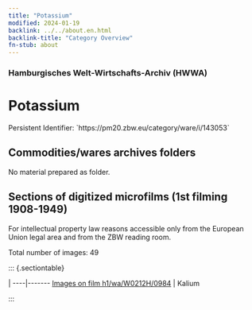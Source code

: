 ```yaml
---
title: "Potassium"
modified: 2024-01-19
backlink: ../../about.en.html
backlink-title: "Category Overview"
fn-stub: about
---
```


### Hamburgisches Welt-Wirtschafts-Archiv (HWWA)

# Potassium

<div class="hint">Persistent Identifier: `https://pm20.zbw.eu/category/ware/i/143053`</div>







## Commodities/wares archives folders





No material prepared as folder.



<a id="filmsections" />

## Sections of digitized microfilms (1st filming 1908-1949)

<p>For intellectual property law reasons accessible only from the European Union legal area and from the ZBW reading room.</p>



<p>Total number of images: 49</p>




::: {.sectiontable}

 | 
----|-------
<a class="btn" href="https://pm20.zbw.eu/film/h1/wa/W0212H/0984" rel="nofollow">Images on film h1/wa/W0212H/0984</a> | Kalium


:::
















